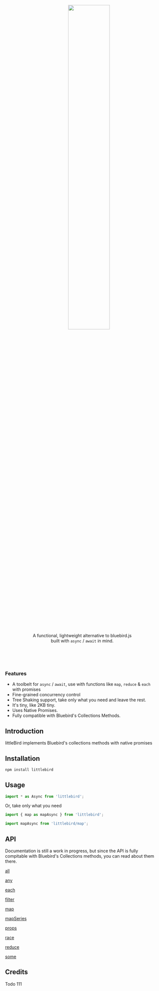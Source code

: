 <br><br>

<div align="center">
<div>
  &nbsp;&nbsp;&nbsp;&nbsp;&nbsp;&nbsp;&nbsp;&nbsp;&nbsp;&nbsp;&nbsp;<img width="52%" src="http://oi63.tinypic.com/206iro8.jpg" />
</div>
  
<p>A functional, lightweight alternative to bluebird.js<br> built with <code>async</code> / <code>await</code> in mind.</p> 
</div>

<br><br><br>


### Features
- A toolbelt for `async` / `await`, use  with functions like `map`, `reduce` & `each` with promises
- Fine-grained concurrency control
- Tree Shaking support, take only what you need and leave the rest.
- It's tiny, like 2KB tiny.
- Uses Native Promises.
- Fully compatible with Bluebird's Collections Methods.



## Introduction
littleBird implements Bluebird's collections methods with native promises


## Installation
```js
npm install littlebird
```

## Usage

```js
import * as Async from 'littlebird';
````

Or, take only what you need

```js
import { map as mapAsync } from 'littlebird';
```
```js
import mapAsync from 'littlebird/map';
```

## API
Documentation is still a work in progress, but since the API is fully compitable with Bluebird's Collections methods, you can read about them there.

[all](http://bluebirdjs.com/docs/api/promise.all.html)

[any](http://bluebirdjs.com/docs/api/promise.any.html)

[each](http://bluebirdjs.com/docs/api/promise.each.html)

[filter](http://bluebirdjs.com/docs/api/promise.filter.html)

[map](http://bluebirdjs.com/docs/api/promise.map.html)

[mapSeries](http://bluebirdjs.com/docs/api/promise.mapSeries.html)

[props](http://bluebirdjs.com/docs/api/promise.props.html)

[race](http://bluebirdjs.com/docs/api/promise.race.html)

[reduce](http://bluebirdjs.com/docs/api/promise.reduce.html)

[some](http://bluebirdjs.com/docs/api/promise.some.html)


## Credits
Todo 111

